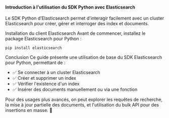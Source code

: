 #### Introduction à l'utilisation du SDK Python avec Elasticsearch
Le SDK Python d’Elasticsearch permet d'interagir facilement avec un cluster Elasticsearch pour créer, gérer et interroger des index et documents.


Installation du client Elasticsearch
Avant de commencer, installez le package Elasticsearch pour Python :

    pip install elasticsearch



Conclusion
Ce guide présente une utilisation de base du SDK Elasticsearch pour Python, permettant de :
* ✅ Se connecter à un cluster Elasticsearch
* ✅ Créer et supprimer un index
* ✅ Vérifier l'existence d'un index
* ✅ Insérer des documents manuellement ou via une fonction

Pour des usages plus avancés, on peut explorer les requêtes de recherche, la mise à jour partielle des documents, et l'utilisation du bulk API pour des insertions en masse. 🚀